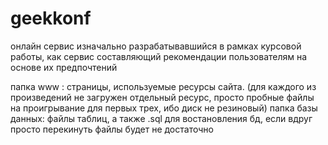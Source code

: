 # geekkonf

онлайн сервис изначально разрабатывавшийся в рамках курсовой работы, как сервис составляющий рекомендации пользователям на основе их предпочтений

папка www : страницы, используемые ресурсы сайта. (для каждого из произведений не загружен отдельный ресурс, просто пробные файлы на проигрывание для первых трех, ибо диск не резиновый)
папка базы данных: файлы таблиц, а также .sql для востановления бд, если вдруг просто перекинуть файлы будет не достаточно
